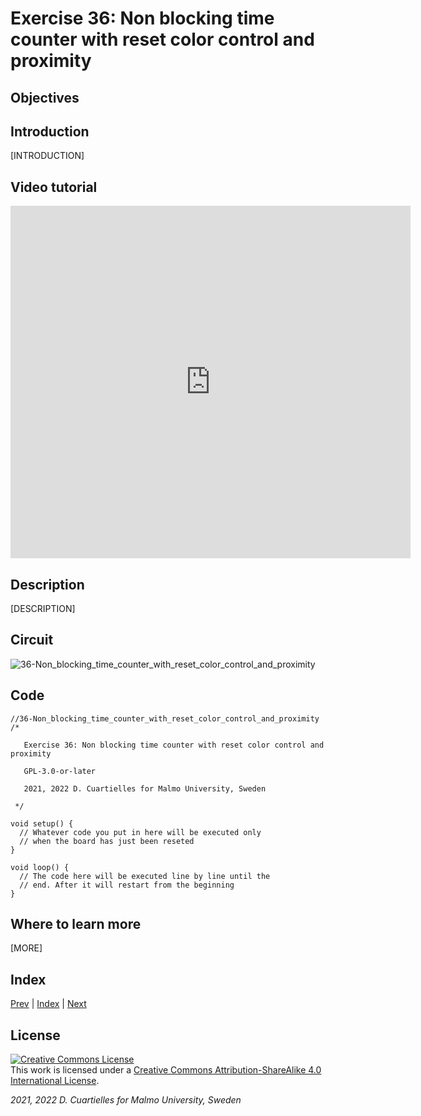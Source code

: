 # Exercise 36: Non blocking time counter with reset color control and proximity

## Objectives



## Introduction

[INTRODUCTION]





## Video tutorial

<iframe src="https://player.vimeo.com/video/529128095?h=312ef42e86" width="640" height="564" frameborder="0" allow="autoplay; fullscreen" allowfullscreen></iframe>

## Description

[DESCRIPTION]

## Circuit

![36-Non_blocking_time_counter_with_reset_color_control_and_proximity]()

## Code

```c_cpp
//36-Non_blocking_time_counter_with_reset_color_control_and_proximity
/*

   Exercise 36: Non blocking time counter with reset color control and proximity

   GPL-3.0-or-later

   2021, 2022 D. Cuartielles for Malmo University, Sweden

 */

void setup() {
  // Whatever code you put in here will be executed only 
  // when the board has just been reseted
}

void loop() {
  // The code here will be executed line by line until the 
  // end. After it will restart from the beginning
}
```

## Where to learn more

[MORE]

## Index

[Prev](../35-Non_blocking_time_counter_with_reset_and_color_control/35-Non_blocking_time_counter_with_reset_and_color_control.md) |  [Index](../course_index.md) |  [Next](../37-State_machine/37-State_machine.md)

## License

<a rel="license" href="http://creativecommons.org/licenses/by-sa/4.0/"><img alt="Creative Commons License" style="border-width:0" src="https://i.creativecommons.org/l/by-sa/4.0/80x15.png" /></a><br />This work is licensed under a <a rel="license" href="http://creativecommons.org/licenses/by-sa/4.0/">Creative Commons Attribution-ShareAlike 4.0 International License</a>.

*2021, 2022 D. Cuartielles for Malmo University, Sweden*
